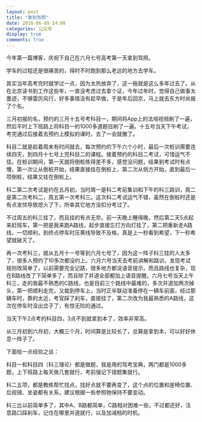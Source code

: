 ```yaml
---
layout: post
title: "拿到驾照"
date: 2018-06-09 14:00
categories: 公众号
display: true
comments: true
---
```


今年第一篇博客，庆祝下自己在六月七号高考第一天拿到驾照。

学车的过程还是很痛苦的，得时不时跑到那么老远的地方去学车。

其实当年高考完时就学过一点，因为太热放弃了，这一拖就是这么多年过去了。从在北京读书到工作这些年，一直没考虑过去拿个证，今年过年时，觉得自己做事太墨迹，不够雷厉风行，好多事情没有趁早做，于是年后回京，马上就去东方时尚报了个名。

三月初报的名，预约的三月十五号考科目一，期间将App上的法培视频刷了一遍，然后平时上下班路上将科目一的1000多道题目刷了一遍。十五号当天下午考试，考完通过后接着去预约上模拟的课时，去了一会就撤了。

科目二就是趁着周末有时间就去，每次预约的下午六个小时，最后一次桩训需要连续四天，到四月十七号上完科目二的课程。接着预约的科目二考试，可惜运气不佳。在桩训期间，第一天就将倒桩练得差不多，感觉没问题，结果到考试时有点懵，第一次让从倒桩开始，结果直接挂在倒桩上，第二次从侧方开始，直到最后一项倒桩，结果又挂在倒桩上。

科二第二次考试是约在五月初，当时周一是科二考前集训和下午的科三路训，周二是第二次考科二，周五第一次考科三。这次科二考试运气不错，虽然在倒桩时还是有点发怵导致熄火了下，所幸其它地方没扣分考过了。

不过周五的科三挂了，而且挂的有点无奈。前一天晚上睡得晚，然后第二天5点起来赶班车，第一把是我来跑A路线，起步直接忘打方向灯挂了，第二把重新走A路线，一切顺利，到终点停车时压黄线导致不及格，真是上一秒看到希望，下一秒希望就破灭了。

再一次考科三，就从五月十一号等到六月七号了，因为这一阵子科三挂的人太多了，很多人预约了10多次都没约上。六月六号当天去考前讲解和路训，发现考试规则改简单了，以前需要完全记路，很多地方都没语音提示，而且路线也复杂，现在B路线改了下简单多了，而且除了并道全部都加上语音提醒。六月七号当天上午科三，走的我最不熟悉的C路线，也是目前三个路线中最难的，多次并道加两次掉头，第一把顺利走完，又栽到停车上，当时正半联动准备停在一辆车前面，经过那辆车时，靠的太近，考官踩了刹车，直接挂了，第二次改为我最熟悉的A路线，这次在停车时没出岔子了，有惊无险的通过。

当天下午2点考的科目四，3点不到就拿到本了，效率非常高。

从三月初到六月初，大概三个月，时间算是比较长了，总算是拿到本，可以好好休息一阵子了。


下面给一点经验之谈：

科目一和科目四（科三理论）都是做题，我是用的驾考宝典，两门都是1000多题，上下班路上每天做几套就行，考前强记下错题集就行。

科二五项，都是教练帮忙找点，找好点就不要再变了，这个点的位置和座椅位置、后视镜、坐姿都有关系，建议根据一些参照物保持不要变动。

科三比以前简单多了，其中A、B路都简单，C路相对困难一些，不过都还好，注意路口踩刹车，记住在哪里并道就行，以及加减档的时机。
